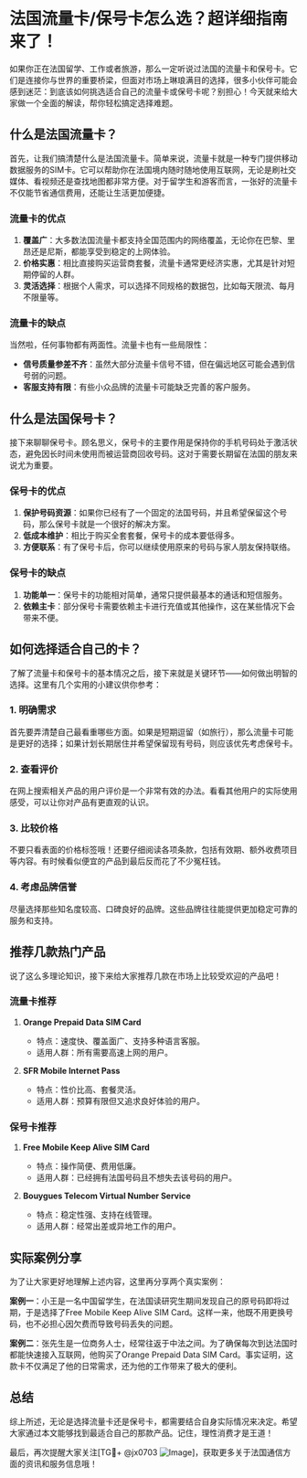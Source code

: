 # 法国流量卡/保号卡怎么选？超详细指南来了！

如果你正在法国留学、工作或者旅游，那么一定听说过法国的流量卡和保号卡。它们是连接你与世界的重要桥梁，但面对市场上琳琅满目的选择，很多小伙伴可能会感到迷茫：到底该如何挑选适合自己的流量卡或保号卡呢？别担心！今天就来给大家做一个全面的解读，帮你轻松搞定选择难题。

## 什么是法国流量卡？

首先，让我们搞清楚什么是法国流量卡。简单来说，流量卡就是一种专门提供移动数据服务的SIM卡。它可以帮助你在法国境内随时随地使用互联网，无论是刷社交媒体、看视频还是查找地图都非常方便。对于留学生和游客而言，一张好的流量卡不仅能节省通信费用，还能让生活更加便捷。

### 流量卡的优点

1. **覆盖广**：大多数法国流量卡都支持全国范围内的网络覆盖，无论你在巴黎、里昂还是尼斯，都能享受到稳定的上网体验。
2. **价格实惠**：相比直接购买运营商套餐，流量卡通常更经济实惠，尤其是针对短期停留的人群。
3. **灵活选择**：根据个人需求，可以选择不同规格的数据包，比如每天限流、每月不限量等。

### 流量卡的缺点

当然啦，任何事物都有两面性。流量卡也有一些局限性：
- **信号质量参差不齐**：虽然大部分流量卡信号不错，但在偏远地区可能会遇到信号弱的问题。
- **客服支持有限**：有些小众品牌的流量卡可能缺乏完善的客户服务。

## 什么是法国保号卡？

接下来聊聊保号卡。顾名思义，保号卡的主要作用是保持你的手机号码处于激活状态，避免因长时间未使用而被运营商回收号码。这对于需要长期留在法国的朋友来说尤为重要。

### 保号卡的优点

1. **保护号码资源**：如果你已经有了一个固定的法国号码，并且希望保留这个号码，那么保号卡就是一个很好的解决方案。
2. **低成本维护**：相比于购买全套套餐，保号卡的成本要低得多。
3. **方便联系**：有了保号卡后，你可以继续使用原来的号码与家人朋友保持联络。

### 保号卡的缺点

1. **功能单一**：保号卡的功能相对简单，通常只提供最基本的通话和短信服务。
2. **依赖主卡**：部分保号卡需要依赖主卡进行充值或其他操作，这在某些情况下会带来不便。

## 如何选择适合自己的卡？

了解了流量卡和保号卡的基本情况之后，接下来就是关键环节——如何做出明智的选择。这里有几个实用的小建议供你参考：

### 1. 明确需求

首先要弄清楚自己最看重哪些方面。如果是短期逗留（如旅行），那么流量卡可能是更好的选择；如果计划长期居住并希望保留现有号码，则应该优先考虑保号卡。

### 2. 查看评价

在网上搜索相关产品的用户评价是一个非常有效的办法。看看其他用户的实际使用感受，可以让你对产品有更直观的认识。

### 3. 比较价格

不要只看表面的价格标签哦！还要仔细阅读各项条款，包括有效期、额外收费项目等内容。有时候看似便宜的产品到最后反而花了不少冤枉钱。

### 4. 考虑品牌信誉

尽量选择那些知名度较高、口碑良好的品牌。这些品牌往往能提供更加稳定可靠的服务和支持。

## 推荐几款热门产品

说了这么多理论知识，接下来给大家推荐几款在市场上比较受欢迎的产品吧！

### 流量卡推荐

1. **Orange Prepaid Data SIM Card**
   - 特点：速度快、覆盖面广、支持多种语言客服。
   - 适用人群：所有需要高速上网的用户。
   
2. **SFR Mobile Internet Pass**
   - 特点：性价比高、套餐灵活。
   - 适用人群：预算有限但又追求良好体验的用户。

### 保号卡推荐

1. **Free Mobile Keep Alive SIM Card**
   - 特点：操作简便、费用低廉。
   - 适用人群：已经拥有法国号码且不想失去该号码的用户。
   
2. **Bouygues Telecom Virtual Number Service**
   - 特点：稳定性强、支持在线管理。
   - 适用人群：经常出差或异地工作的用户。

## 实际案例分享

为了让大家更好地理解上述内容，这里再分享两个真实案例：

**案例一**：小王是一名中国留学生，在法国读研究生期间发现自己的原号码即将过期，于是选择了Free Mobile Keep Alive SIM Card。这样一来，他既不用更换号码，也不必担心因欠费而导致号码丢失的问题。

**案例二**：张先生是一位商务人士，经常往返于中法之间。为了确保每次到达法国时都能快速接入互联网，他购买了Orange Prepaid Data SIM Card。事实证明，这款卡不仅满足了他的日常需求，还为他的工作带来了极大的便利。

## 总结

综上所述，无论是选择流量卡还是保号卡，都需要结合自身实际情况来决定。希望大家通过本文能够找到最适合自己的那款产品。记住，理性消费才是王道！

最后，再次提醒大家关注[TG💪+ @jx0703 ![Image](https://github.com/user-attachments/assets/dbca1d08-cadb-493c-b0ec-ad6f7a83f270)]，获取更多关于法国通信方面的资讯和服务信息哦！